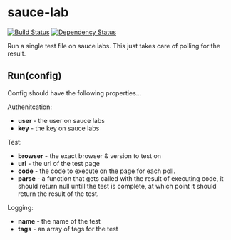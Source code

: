 # sauce-lab
[![Build Status](https://travis-ci.org/jepso-ci/sauce-lab.png?branch=master)](https://travis-ci.org/jepso-ci/sauce-lab)
[![Dependency Status](https://gemnasium.com/jepso-ci/sauce-lab.png)](https://gemnasium.com/jepso-ci/sauce-lab)

  Run a single test file on sauce labs.  This just takes care of polling for the result.

## Run(config)

Config should have the following properties...

Authenitcation:

 - **user** - the user on sauce labs
 - **key** - the key on sauce labs

Test:

 - **browser** - the exact browser & version to test on
 - **url** - the url of the test page
 - **code** - the code to execute on the page for each poll.
 - **parse** - a function that gets called with the result of executing code, it should return null untill the test is complete, at which point it should return the result of the test.

Logging:

 - **name** - the name of the test
 - **tags** - an array of tags for the test
